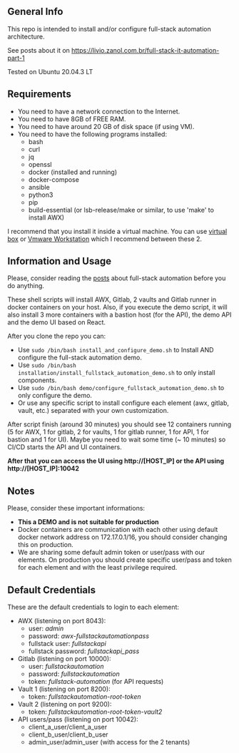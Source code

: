 ## General Info

This repo is intended to install and/or configure full-stack automation architecture.

See posts about it on https://livio.zanol.com.br/full-stack-it-automation-part-1

Tested on Ubuntu 20.04.3 LT

## Requirements

- You need to have a network connection to the Internet.
- You need to have 8GB of FREE RAM.
- You need to have around 20 GB of disk space (if using VM).
- You need to have the following programs installed:
    - bash
    - curl
    - jq
    - openssl
    - docker (installed and running)
    - docker-compose
    - ansible
    - python3
    - pip
    - build-essential (or lsb-release/make or similar, to use 'make' to install AWX)

I recommend that you install it inside a virtual machine. You can use [virtual box](https://www.virtualbox.org/) or [Vmware Workstation](https://www.vmware.com/br/products/workstation-player.html) which I recommend between these 2.

## Information and Usage
Please, consider reading the [posts](https://livio.zanol.com.br/full-stack-it-automation-part-1) about full-stack automation before you do anything.

These shell scripts will install AWX, Gitlab, 2 vaults and Gitlab runner in docker containers on your host. Also, if you execute the demo script, it will also install 3 more containers with a bastion host (for the API), the demo API and the demo UI based on React.

After you clone the repo you can:
- Use ```sudo /bin/bash install_and_configure_demo.sh``` to Install AND configure the full-stack automation demo.
- Use ```sudo /bin/bash installation/install_fullstack_automation_demo.sh``` to only install components.
- Use ```sudo /bin/bash demo/configure_fullstack_automation_demo.sh``` to only configure the demo.
- Or use any specific script to install configure each element (awx, gitlab, vault, etc.) separated with your own customization.

After script finish (around 30 minutes) you should see 12 containers running (5 for AWX, 1 for gitlab, 2 for vaults, 1 for gitlab runner, 1 for API, 1 for bastion and 1 for UI). Maybe you need to wait some time (~ 10 minutes) so CI/CD starts the API and UI containers.

**After that you can access the UI using http://[HOST_IP] or the API using http://[HOST_IP]:10042**

## Notes

Please, consider these important informations:

- **This a DEMO and is not suitable for production**
- Docker containers are communication with each other using default docker network address on 172.17.0.1/16, you should consider changing this on production.
- We are sharing some default admin token or user/pass with our elements. On production you should create specific user/pass and token for each element and with the least privilege required.

## Default Credentials

These are the default credentials to login to each element:

- AWX (listening on port 8043):
    - user: *admin*
    - password: *awx-fullstackautomationpass*
    - fullstack user: *fullstackapi*
    - fullstack password: *fullstackapi_pass*
- Gitlab (listening on port 10000):
    - user: *fullstackautomation*
    - password: *fullstackautomation*
    - token: *fullstack-automation* (for API requests)
- Vault 1 (listening on port 8200):
    - token: *fullstackautomation-root-token*
- Vault 2 (listening on port 9200):
    - token: *fullstackautomation-root-token-vault2*
- API users/pass (listening on port 10042):
    - client_a_user/client_a_user
    - client_b_user/client_b_user
    - admin_user/admin_user  (with access for the 2 tenants)